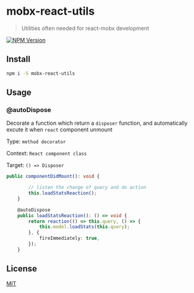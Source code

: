 # mobx-react-utils

> Utilities often needed for react-mobx development

[![NPM Version][npm-image]][npm-url]

## Install

```bash
npm i -S mobx-react-utils
```

## Usage

### @autoDispose

Decorate a function which return a `disposer` function, and automatically excute it when `react` component unmount

Type: `method decorator`

Context: `React component class`

Target: `() => Disposer`

```typescript
public componentDidMount(): void {

		// listen the change of query and do action
		this.loadStatsReaction();
	}

	@autoDispose
	public loadStatsReaction(): () => void {
		return reaction(() => this.query, () => {
			this.model.loadStats(this.query);
		}, {
			fireImmediately: true,
		});
	}
```



## License

[MIT](http://vjpr.mit-license.org)

[npm-image]: https://img.shields.io/npm/v/live-xxx.svg
[npm-url]: https://npmjs.org/package/live-xxx
[travis-image]: https://img.shields.io/travis/live-js/live-xxx/master.svg
[travis-url]: https://travis-ci.org/live-js/live-xxx
[coveralls-image]: https://img.shields.io/coveralls/live-js/live-xxx/master.svg
[coveralls-url]: https://coveralls.io/r/live-js/live-xxx?branch=master